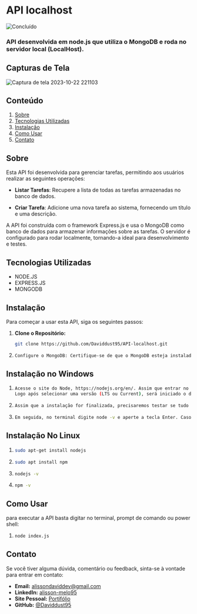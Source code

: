 # API localhost
![Concluído](https://img.shields.io/badge/Conclu%C3%ADdo-Sim-brightgreen.svg)

### API desenvolvida em node.js que utiliza o MongoDB e roda no servidor local (LocalHost).

## Capturas de Tela
![Captura de tela 2023-10-22 221103](https://github.com/Daviddust95/API-localhost/assets/124353154/85ee6f23-ace2-4cb8-9b9d-0c0d731d62fe)

## Conteúdo

1. [Sobre](#sobre)
2. [Tecnologias Utilizadas](#tecnologias-utilizadas)
3. [Instalação](#instalação)
4. [Como Usar](#como-usar)
5. [Contato](#contato)

## Sobre

Esta API foi desenvolvida para gerenciar tarefas, permitindo aos usuários realizar as seguintes operações:

- **Listar Tarefas**: Recupere a lista de todas as tarefas armazenadas no banco de dados.

- **Criar Tarefa**: Adicione uma nova tarefa ao sistema, fornecendo um título e uma descrição.
<justify>
A API foi construída com o framework Express.js e usa o MongoDB como banco de dados para armazenar informações sobre as tarefas. O servidor é configurado para rodar localmente, tornando-a ideal para desenvolvimento e testes.
</justify>

## Tecnologias Utilizadas

- NODE.JS
- EXPRESS.JS
- MONGODB

## Instalação

Para começar a usar esta API, siga os seguintes passos:

1. **Clone o Repositório:**
   ```bash
   git clone https://github.com/Daviddust95/API-localhost.git
2. ```bash
   Configure o MongoDB: Certifique-se de que o MongoDB esteja instalado e configurado corretamente. Você pode baixar o MongoDB no site:  https://www.mongodb.com/try/download/community   
## Instalação no Windows

1. ```bash
   Acesse o site do Node, https://nodejs.org/en/. Assim que entrar no site, você verá dois botões, indicando duas versões para baixar (LTS e Current).
   Logo após selecionar uma versão (LTS ou Current), será iniciado o download do instalador para Windows. Assim como é comum nos instaladores do Windows, basta seguir clicando nos botões Next até chegar ao final da instalação.
2. ```bash
   Assim que a instalação for finalizada, precisaremos testar se tudo está certo. Então, inicie o seu terminal. Pressione Tecla Windows + R, com a finalidade de abrir programa Executar. Escreva powershell e aperte a tecla Enter.
3. ```bash
   Em seguida, no terminal digite node -v e aperte a tecla Enter. Caso seja exibida a versão do Node, sua instalação foi feita com sucesso.
 ## Instalação No Linux

1.  ```bash
    sudo apt-get install nodejs
2.  ```bash
    sudo apt install npm
3.  ```bash
    nodejs -v
4.  ```bash
    npm -v
  ## Como Usar
  para executar a API basta digitar no terminal, prompt de comando ou power shell: 
1. ```bash
   node index.js
## Contato
Se você tiver alguma dúvida, comentário ou feedback, sinta-se à vontade para entrar em contato:

- **Email:** alissondaviddev@gmail.com
- **LinkedIn:** [alisson-melo95](https://www.linkedin.com/in/alisson-melo95/) 
- **Site Pessoal:** [Portifólio](https://alissondev.tech)
- **GitHub:** [@Daviddust95](https://github.com/Daviddust95)
